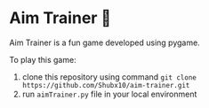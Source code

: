 # Aim Trainer 🎯
Aim Trainer is a fun game developed using pygame.
<br>


To play this game:<br>

1. clone this repository using command ```git clone https://github.com/Shubx10/aim-trainer.git```
2. run ```aimTrainer.py``` file in your local environment

